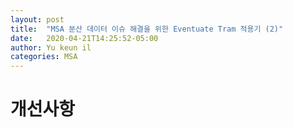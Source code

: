 ```yaml
---
layout: post
title:  "MSA 분산 데이터 이슈 해결을 위한 Eventuate Tram 적용기 (2)"
date:   2020-04-21T14:25:52-05:00
author: Yu keun il
categories: MSA
---
```


# 개선사항

